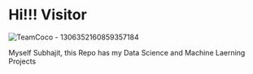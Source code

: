 # Hi!!! Visitor






![TeamCoco - 1306352160859357184](https://github.com/subhajitnath/CodSoft/assets/91242364/9f9163fb-afc8-4a6d-9dbd-276d7cdaa558)









Myself Subhajit, this Repo has my Data Science and Machine Laerning Projects
